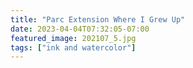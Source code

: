 ```yaml
---
title: "Parc Extension Where I Grew Up"
date: 2023-04-04T07:32:05-07:00
featured_image: 202107_5.jpg 
tags: ["ink and watercolor"]
---
```


